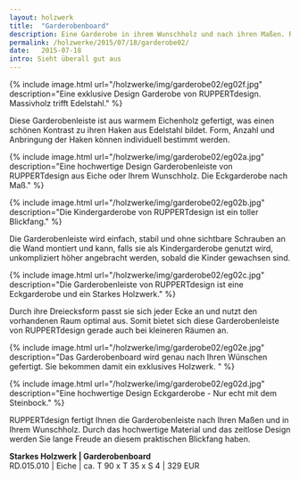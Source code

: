 ```yaml
---
layout: holzwerk
title:  "Garderobenboard"
description: Eine Garderobe in ihrem Wunschholz und nach ihren Maßen. RUPPERTdesign fertigt die passende Garderobe für jede Ecke, individuell und persönlich.
permalink: /holzwerke/2015/07/18/garderobe02/
date:   2015-07-18
intro: Sieht überall gut aus
---
```


{% include image.html url="/holzwerke/img/garderobe02/eg02f.jpg" description="Eine exklusive Design Garderobe von RUPPERTdesign. Massivholz trifft Edelstahl." %}

Diese Garderobenleiste ist aus warmem Eichenholz gefertigt, was einen schönen Kontrast zu ihren Haken aus Edelstahl bildet. 
Form, Anzahl und Anbringung der Haken können individuell bestimmt werden.  


{% include image.html url="/holzwerke/img/garderobe02/eg02a.jpg" description="Eine hochwertige Design Garderobenleiste von RUPPERTdesign aus Eiche oder Ihrem Wunschholz. Die Eckgarderobe nach Maß." %}


{% include image.html url="/holzwerke/img/garderobe02/eg02b.jpg" description="Die Kindergarderobe von RUPPERTdesign ist ein toller Blickfang." %}


Die Garderobenleiste wird einfach, stabil und ohne sichtbare Schrauben an die Wand montiert und kann, 
falls sie als Kindergarderobe genutzt wird, unkompliziert höher angebracht werden, sobald die Kinder gewachsen sind. 


{% include image.html url="/holzwerke/img/garderobe02/eg02c.jpg" description="Die Garderobenleiste von RUPPERTdesign ist eine Eckgarderobe und ein Starkes Holzwerk." %}


Durch ihre Dreiecksform passt sie sich jeder Ecke an und nutzt den vorhandenen Raum optimal aus. 
Somit bietet sich diese Garderobenleiste von RUPPERTdesign gerade auch bei kleineren Räumen an.   

{% include image.html url="/holzwerke/img/garderobe02/eg02e.jpg" description="Das Garderobenboard wird genau nach Ihren Wünschen gefertigt. Sie bekommen damit ein exklusives Holzwerk. " %}


{% include image.html url="/holzwerke/img/garderobe02/eg02d.jpg" description="Eine hochwertige Design Eckgarderobe - Nur echt mit dem Steinbock." %}


RUPPERTdesign fertigt Ihnen die Garderobenleiste nach Ihren Maßen und in Ihrem Wunschholz. 
Durch das hochwertige Material und das zeitlose Design werden Sie lange Freude an diesem praktischen Blickfang haben. 


**Starkes Holzwerk \| Garderobenboard**    
RD.015.010  \| 	Eiche \| ca. T 90 x T 35 x S 4 \| 329 EUR
